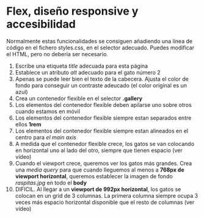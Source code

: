 # Flex, diseño responsive y accesibilidad

Normalmente estas funcionalidades se consiguen añadiendo una línea de código en el fichero styles.css, en el selector adecuado. 
Puedes modificar el HTML, pero no debería ser necesario.

1. Escribe una etiqueta _title_ adecuada para esta página
2. Establece un atributo _alt_ adecuado para el gato número 2
3. Apenas se puede leer bien el texto de la cabecera. Ajusta el color de fondo para conseguir un contraste adeucado (el color original es un azul)
4. Crea un contenedor flexible en el selector **.gallery**
5. Los elementos del contenedor flexible deben apilarse uno sobre otros cuando estamos en móvil 
6. Los elementos del contenedor flexible siempre estan separados entre ellos **1rem**
7. Los elementos del contenedor flexible siempre estan alineados en el centro para _el main axis_
8. A medida que el contenedor flexible crece, los gatos se van colocando en horizontal uno al lado del otro, siempre que tienen espacio (ver vídeo)
9. Cuando el viewport crece, queremos ver los gatos más grandes. Crea una _media query_ para que cuando lleguemos al menos a **768px de viewport horizontal**, queremos establecer la imagen de fondo _raspitas.jpg_ en todo el **body**
10. DIFICIL.  Al llegar a un **viewport de 992px horizontal**, los gatos se colocan en un grid de 3 columnas. La primera columna siempre ocupa 3 veces más espacio horizontal disponible que el resto de columnas  (ver vídeo)
